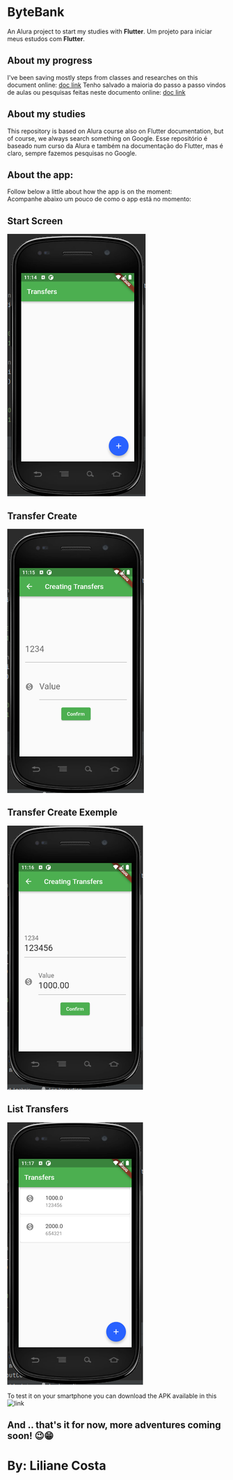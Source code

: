 # ByteBank

An Alura project to start my studies with **Flutter**.
Um projeto para iniciar meus estudos com **Flutter**.

## About my progress

I've been saving mostly steps from classes and researches on this document online: [doc link](https://docs.google.com/document/d/1bXmZuUwqO8FcrnE5v6kvcoX6fvavyRAlT09YSWnZnZo/edit?usp=sharing)
Tenho salvado a maioria do passo a passo vindos de aulas ou pesquisas feitas neste documento online: [doc link](https://docs.google.com/document/d/1bXmZuUwqO8FcrnE5v6kvcoX6fvavyRAlT09YSWnZnZo/edit?usp=sharing)

## About my studies

This repository is based on Alura course also on Flutter documentation, but of course, we always search something on Google.
Esse repositório é baseado num curso da Alura e também na documentação do Flutter, mas é claro, sempre fazemos pesquisas no Google.

## About the app:
Follow below a little about how the app is on the moment:
<br/>
Acompanhe abaixo um pouco de como o app está no momento:

## Start Screen

![Start Screen](https://github.com/lilianeascosta/ByteBank/blob/main/images/start_screen.PNG?raw=true)

## Transfer Create

![Transfer Create](https://github.com/lilianeascosta/ByteBank/blob/main/images/creating_transfers.PNG?raw=true)

## Transfer Create Exemple
![Transfer Create Exemple](https://github.com/lilianeascosta/ByteBank/blob/main/images/creating_transfers_exemple.PNG?raw=true)

## List Transfers
![List Transfers](https://github.com/lilianeascosta/ByteBank/blob/main/images/trasnfers_list.PNG?raw=true)

To test it on your smartphone you can download the APK available in this ![link](https://drive.google.com/file/d/1f04FgY0ZEjOoGfBPGZbEJ2J2ZM2_zAP4/view?usp=sharing)

## And .. that's it for now, more adventures coming soon! 😉😁
# By: Liliane Costa

